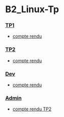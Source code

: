 # B2_Linux-Tp

### [TP1](./TP1/)
- [compte rendu](./TP1/tp1_linux.md)

### [TP2](./TP2)
- [compte rendu](./TP2/tp2_commun.md)

### [Dev](./Dev)
- [compte rendu](./Dev/tp2_linux.md)

### [Admin](./Admin)
- [compte rendu TP2](./Admin/TP2/tp2_linux.md)
